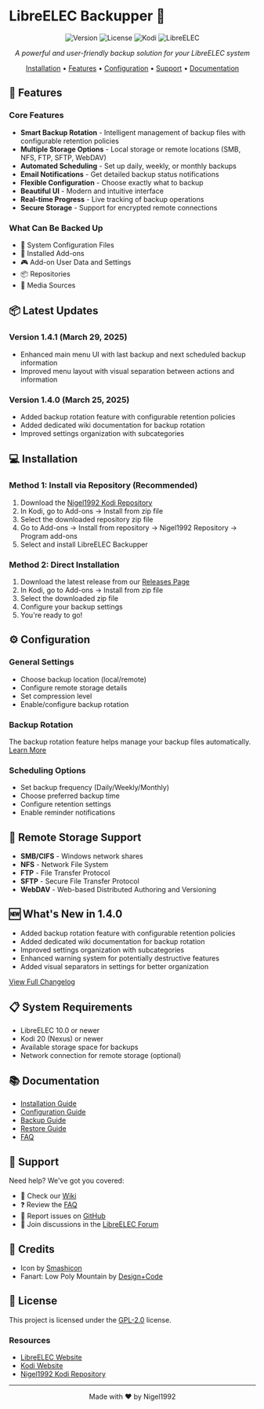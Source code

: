 # LibreELEC Backupper 🔄

<div align="center">

![Version](https://img.shields.io/badge/version-1.4.1-blue.svg)
![License](https://img.shields.io/badge/license-GPL--2.0-green.svg)
![Kodi](https://img.shields.io/badge/kodi-20%2B-purple.svg)
![LibreELEC](https://img.shields.io/badge/LibreELEC-10.0%2B-orange.svg)

*A powerful and user-friendly backup solution for your LibreELEC system*

[Installation](#-installation) • 
[Features](#-features) • 
[Configuration](#-configuration) • 
[Support](#-support) • 
[Documentation](#-documentation)

</div>

## 🌟 Features

### Core Features
- **Smart Backup Rotation** - Intelligent management of backup files with configurable retention policies
- **Multiple Storage Options** - Local storage or remote locations (SMB, NFS, FTP, SFTP, WebDAV)
- **Automated Scheduling** - Set up daily, weekly, or monthly backups
- **Email Notifications** - Get detailed backup status notifications
- **Flexible Configuration** - Choose exactly what to backup
- **Beautiful UI** - Modern and intuitive interface
- **Real-time Progress** - Live tracking of backup operations
- **Secure Storage** - Support for encrypted remote connections

### What Can Be Backed Up
- 📁 System Configuration Files
- 🔌 Installed Add-ons
- 🎮 Add-on User Data and Settings
- 📦 Repositories
- 🔗 Media Sources

## 📦 Latest Updates

### Version 1.4.1 (March 29, 2025)
- Enhanced main menu UI with last backup and next scheduled backup information
- Improved menu layout with visual separation between actions and information

### Version 1.4.0 (March 25, 2025)
- Added backup rotation feature with configurable retention policies
- Added dedicated wiki documentation for backup rotation
- Improved settings organization with subcategories

## 💻 Installation

### Method 1: Install via Repository (Recommended)
1. Download the [Nigel1992 Kodi Repository](https://github.com/Nigel1992/kodi-repository)
2. In Kodi, go to Add-ons → Install from zip file
3. Select the downloaded repository zip file
4. Go to Add-ons → Install from repository → Nigel1992 Repository → Program add-ons
5. Select and install LibreELEC Backupper

### Method 2: Direct Installation
1. Download the latest release from our [Releases Page](https://github.com/Nigel1992/service.libreelec.backupper/releases)
2. In Kodi, go to Add-ons → Install from zip file
3. Select the downloaded zip file
4. Configure your backup settings
5. You're ready to go!

## ⚙️ Configuration

### General Settings
- Choose backup location (local/remote)
- Configure remote storage details
- Set compression level
- Enable/configure backup rotation

### Backup Rotation
The backup rotation feature helps manage your backup files automatically. [Learn More](https://github.com/Nigel1992/service.libreelec.backupper/wiki/Backup-Rotation)

### Scheduling Options
- Set backup frequency (Daily/Weekly/Monthly)
- Choose preferred backup time
- Configure retention settings
- Enable reminder notifications

## 📱 Remote Storage Support

- **SMB/CIFS** - Windows network shares
- **NFS** - Network File System
- **FTP** - File Transfer Protocol
- **SFTP** - Secure File Transfer Protocol
- **WebDAV** - Web-based Distributed Authoring and Versioning

## 🆕 What's New in 1.4.0

- Added backup rotation feature with configurable retention policies
- Added dedicated wiki documentation for backup rotation
- Improved settings organization with subcategories
- Enhanced warning system for potentially destructive features
- Added visual separators in settings for better organization

[View Full Changelog](CHANGELOG.md)

## 📋 System Requirements

- LibreELEC 10.0 or newer
- Kodi 20 (Nexus) or newer
- Available storage space for backups
- Network connection for remote storage (optional)

## 📚 Documentation

- [Installation Guide](https://github.com/Nigel1992/service.libreelec.backupper/wiki/Installation)
- [Configuration Guide](https://github.com/Nigel1992/service.libreelec.backupper/wiki/Configuration)
- [Backup Guide](https://github.com/Nigel1992/service.libreelec.backupper/wiki/Backup)
- [Restore Guide](https://github.com/Nigel1992/service.libreelec.backupper/wiki/Restore)
- [FAQ](https://github.com/Nigel1992/service.libreelec.backupper/wiki/FAQ)

## 🤝 Support

Need help? We've got you covered:

- 📖 Check our [Wiki](https://github.com/Nigel1992/service.libreelec.backupper/wiki)
- ❓ Review the [FAQ](https://github.com/Nigel1992/service.libreelec.backupper/wiki/FAQ)
- 🐛 Report issues on [GitHub](https://github.com/Nigel1992/service.libreelec.backupper/issues)
- 💬 Join discussions in the [LibreELEC Forum](https://forum.libreelec.tv/)

## 👥 Credits

- Icon by [Smashicon](https://flaticon.com/4275334)
- Fanart: Low Poly Mountain by [Design+Code](https://wallpaperswide.com/low_poly_mountain_2-wallpapers.html)

## 📜 License

This project is licensed under the [GPL-2.0](LICENSE) license.

### Resources
- [LibreELEC Website](https://libreelec.tv)
- [Kodi Website](https://kodi.tv)
- [Nigel1992 Kodi Repository](https://github.com/Nigel1992/kodi-repository)

---
<div align="center">
Made with ❤️ by Nigel1992
</div>
